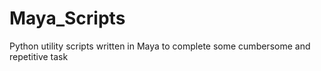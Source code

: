 # Maya_Scripts
Python utility scripts written in Maya to complete some cumbersome and repetitive task
